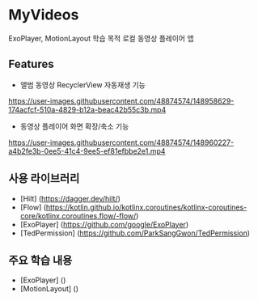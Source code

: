 # MyVideos
ExoPlayer, MotionLayout 학습 목적 로컬 동영상 플레이어 앱

## Features
- 앨범 동영상 RecyclerView 자동재생 기능  

https://user-images.githubusercontent.com/48874574/148958629-174acfcf-510a-4829-b12a-beac42b55c3b.mp4

- 동영상 플레이어 화면 확장/축소 기능  

https://user-images.githubusercontent.com/48874574/148960227-a4b2fe3b-0ee5-41c4-9ee5-ef81efbbe2e1.mp4

## 사용 라이브러리
- [Hilt] (https://dagger.dev/hilt/)
- [Flow] (https://kotlin.github.io/kotlinx.coroutines/kotlinx-coroutines-core/kotlinx.coroutines.flow/-flow/)
- [ExoPlayer] (https://github.com/google/ExoPlayer)
- [TedPermission] (https://github.com/ParkSangGwon/TedPermission)

## 주요 학습 내용
- [ExoPlayer] ()
- [MotionLayout] ()
